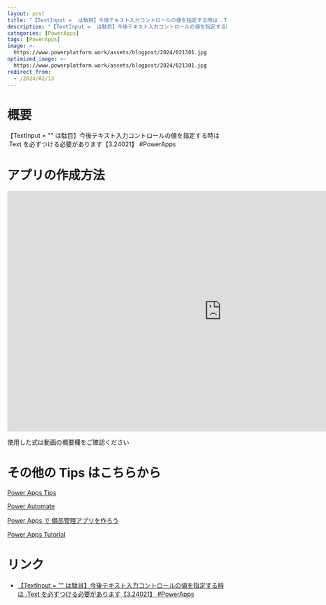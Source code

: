 ```yaml
---
layout: post
title: "【TextInput =  は駄目】今後テキスト入力コントロールの値を指定する時は .Text を必ずつける必要があります【3.24021】 #PowerApps"
description: "【TextInput =  は駄目】今後テキスト入力コントロールの値を指定する時は .Text を必ずつける必要があります【3.24021】 #PowerAppsを動画で分かりやすく解説"
categories: [PowerApps]
tags: [PowerApps]
image: >-
  https://www.powerplatform.work/assets/blogpost/2024/021301.jpg
optimized_image: >-
  https://www.powerplatform.work/assets/blogpost/2024/021301.jpg
redirect_from:
  - /2024/02/13
---
```



#  概要

【TextInput = "" は駄目】今後テキスト入力コントロールの値を指定する時は .Text を必ずつける必要があります【3.24021】 #PowerApps


# アプリの作成方法

<iframe width="983" height="553" src="https://www.youtube.com/embed/TxPkaZypmTA" title="YouTube video player" frameborder="0" allow="accelerometer; autoplay; clipboard-write; encrypted-media; gyroscope; picture-in-picture" allowfullscreen></iframe>


使用した式は動画の概要欄をご確認ください


# その他の Tips はこちらから

[Power Apps Tips](https://www.youtube.com/watch?v=VrAQf3JQ7yM&list=PLVhFi1fb3DqakSLVMn22DDcySXh9jtzi- )


[Power Automate](https://www.youtube.com/watch?v=-YnJYT0ASEM&list=PLVhFi1fb3Dqbzic6GieqnLFgD3aTj-eHA)


[Power Apps で 備品管理アプリを作ろう](https://www.youtube.com/playlist?list=PLVhFi1fb3DqZM3HKb8Hea6XEL96990Fyn)


[Power Apps Tutorial](https://www.youtube.com/playlist?list=PLVhFi1fb3DqalxpL974VvAJvV4iWoSbe_)


# リンク


- [【TextInput = "" は駄目】今後テキスト入力コントロールの値を指定する時は .Text を必ずつける必要があります【3.24021】 #PowerApps](https://www.youtube.com/watch?v=TxPkaZypmTA)



